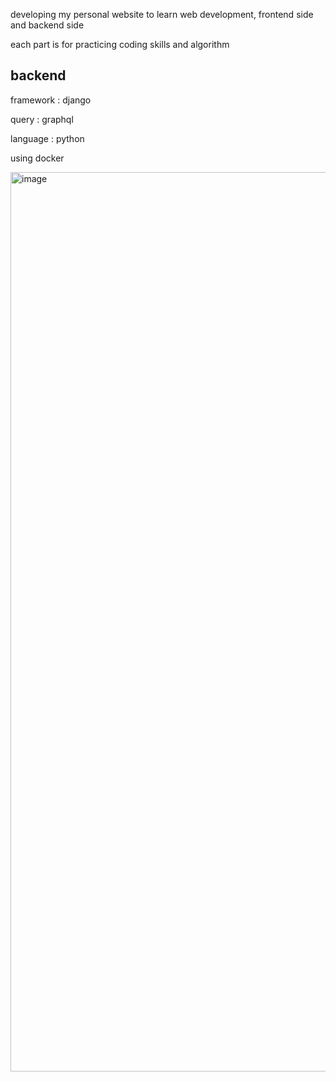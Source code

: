 developing my personal website to learn web development, frontend side and backend side 

each part is for practicing coding skills and algorithm


backend 
-------------------------
framework : django


query : graphql


language : python


using docker


<img width="1439" alt="image" src="https://user-images.githubusercontent.com/31798849/215781616-7a4df147-01cb-43e9-871c-a47a270c118e.png">

